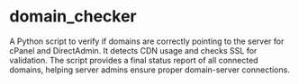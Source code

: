 # domain_checker
A Python script to verify if domains are correctly pointing to the server for cPanel and DirectAdmin. It detects CDN usage and checks SSL for validation. The script provides a final status report of all connected domains, helping server admins ensure proper domain-server connections. 
